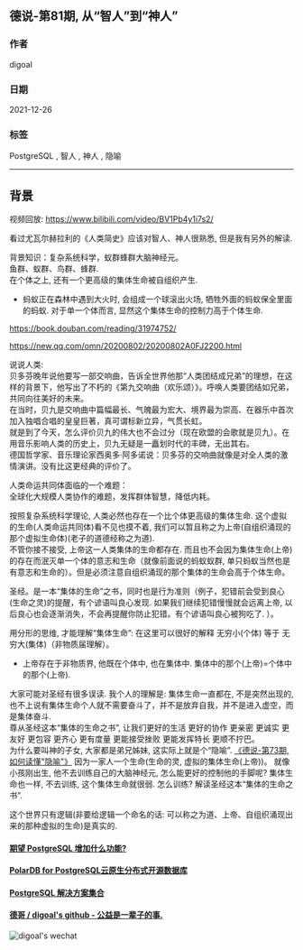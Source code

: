 ## 德说-第81期, 从“智人”到“神人”  
                          
### 作者                          
digoal                          
                          
### 日期                          
2021-12-26                         
                          
### 标签                       
PostgreSQL , 智人 , 神人 , 隐喻     
                        
----                        
                        
## 背景                        
视频回放: https://www.bilibili.com/video/BV1Pb4y1i7s2/     
  
看过尤瓦尔赫拉利的《人类简史》应该对智人、神人很熟悉, 但是我有另外的解读.  
  
背景知识：复杂系统科学，蚁群蜂群大脑神经元。  
鱼群、蚁群、鸟群、蜂群.    
在个体之上, 还有一个更高级的集体生命被自组织产生.   
- 蚂蚁正在森林中遇到大火时, 会组成一个球滚出火场, 牺牲外面的蚂蚁保全里面的蚂蚁. 对于单一个体而言, 显然这个集体生命的控制力高于个体生命.   
  
https://book.douban.com/reading/31974752/  
  
https://new.qq.com/omn/20200802/20200802A0FJ2200.html  
  
说说人类:   
贝多芬晚年说他要写一部交响曲，告诉全世界他那“人类团结成兄弟”的理想，在这样的背景下，他写出了不朽的《第九交响曲（欢乐颂）》。呼唤人类要团结如兄弟，共同向往美好的未来。  
在当时，贝九是交响曲中篇幅最长、气魄最为宏大、境界最为崇高、在器乐中首次加入独唱合唱的皇皇巨著，真可谓标新立异，气贯长虹。  
就是到了今天，怎么评价贝九的伟大也不会过分（现在欧盟的会歌就是贝九）。在用音乐影响人类的历史上，贝九无疑是一矗划时代的丰碑，无出其右。  
德国哲学家、音乐理论家西奥多·阿多诺说：贝多芬的交响曲就像是对全人类的激情演讲。没有比这更经典的评价了。  
  
人类命运共同体面临的一个难题：  
全球化大规模人类协作的难题，发挥群体智慧，降低内耗。  
  
按照复杂系统科学理论, 人类必然也存在一个比个体更高级的集体生命. 这个虚拟的生命(人类命运共同体)看不见也摸不着, 我们可以暂且称之为上帝(自组织涌现的那个虚拟生命体)(老子的道德经称之为道).   
不管你接不接受, 上帝这一人类集体的生命都存在. 而且也不会因为集体生命(上帝)的存在而泯灭单一个体的意志和生命（就像前面说的蚂蚁蚁群, 单只蚂蚁当然也是有意志和生命的）。但是必须注意自组织涌现的那个集体的生命会高于个体生命。  
  
  
圣经。是一本“集体的生命”之书，同时也是行为准则（例子，犯错前会受到良心(生命之灵)的提醒，有个谚语叫良心发现. 如果我们继续犯错慢慢就会远离上帝, 以后良心也会逐渐消失，不会再提醒你防止犯错。有个谚语叫良心被狗吃了. ）。   
  
用分形的思维, 才能理解“集体生命”: 在这里可以很好的解释 无穷小(个体) 等于 无穷大(集体)（非物质届理解）。   
- 上帝存在于非物质界, 他既在个体中, 也在集体中. 集体中的那个(上帝)=个体中的那个(上帝).    
  
大家可能对圣经有很多误读. 我个人的理解是: 集体生命一直都在, 不是突然出现的, 也不上说有集体生命个人就不需要奋斗了，并不是放弃自我，并不是进入虚空，而是集体奋斗.  
尊从圣经这本“集体的生命之书”, 让我们更好的生活 更好的协作 更亲密 更诚实 更友好 更包容 更齐心 更有度量 更能接受挫败 更能发挥特长 更顺不拧巴。   
为什么要叫神的子女, 大家都是弟兄姊妹, 这实际上就是个“隐喻”.  [《德说-第73期, 如何读懂"隐喻"》](../202112/20211207_02.md)  因为一家人一个生命(生命的灵, 虚拟的集体生命(上帝))。  就像小孩刚出生, 他不去训练自己的大脑神经元, 怎么能更好的控制他的手脚呢? 集体生命也一样, 不去训练, 这个集体生命就很弱. 怎么训练? 解读圣经这本“集体的生命之书”.     
  
  
这个世界只有逻辑(非要给逻辑一个命名的话: 可以称之为道、上帝、自组织涌现出来的那种虚拟的生命)是真实的.  
  
    
  
  
#### [期望 PostgreSQL 增加什么功能?](https://github.com/digoal/blog/issues/76 "269ac3d1c492e938c0191101c7238216")
  
  
#### [PolarDB for PostgreSQL云原生分布式开源数据库](https://github.com/ApsaraDB/PolarDB-for-PostgreSQL "57258f76c37864c6e6d23383d05714ea")
  
  
#### [PostgreSQL 解决方案集合](https://yq.aliyun.com/topic/118 "40cff096e9ed7122c512b35d8561d9c8")
  
  
#### [德哥 / digoal's github - 公益是一辈子的事.](https://github.com/digoal/blog/blob/master/README.md "22709685feb7cab07d30f30387f0a9ae")
  
  
![digoal's wechat](../pic/digoal_weixin.jpg "f7ad92eeba24523fd47a6e1a0e691b59")
  
